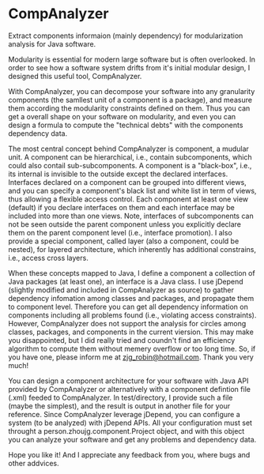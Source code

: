 # CompAnalyzer
Extract components informaion (mainly dependency) for modularization analysis for Java software.

Modularity is essential for modern large software but is often overlooked. In order to see how a software system drifts from it's 
initial modular design, I designed this useful tool, CompAnalyzer. 

With CompAnalyzer, you can decompose your software into any granularity components (the samllest unit of a component is a package), 
and measure them according the modularity constraints defined on them. Thus you can get a overall shape on your software on modularity,
 and even you can design a formula to compute the "technical debts" with the components dependency data.

The most central concept behind CompAnalyzer is component, a mudular unit. A component can be hierarchical, i.e., contain subcomponents,
which could also contail sub-subcomponents. A component is a "black-box", i.e., its internal is invisible to the outside except 
the declared interfaces. Interfaces declared on a component can be grouped into different views, and you can specify a component's 
black list and white list in term of views, thus allowing a flexible access control. Each component at least one view (default) if 
you declare interfaces on them and each interface may be included into more than one views. Note, interfaces of subcomponents can 
not be seen outside the parent component unless you explicitly declare them on the parent component level (i.e., interface promotion).
I also provide a special component, called layer (also a component, could be nested), for layered architecture, which inherently 
has additional constrains, i.e., access cross layers.

When these concepts mapped to Java, I define a component a collection of Java packages (at least one), an interface is a Java class.
I use jDepend (slightly modified and included in CompAnalyzer as source) to gather dependency infomation among classes and packages, 
and propagate them to component level. Therefore you can get all dependency information on components including all problems found 
(i.e., violating access constraints). However, CompAnalyzer does not support the analysis for circles among classes, packages, and 
components in the current viersion. This may make you disappointed, but I did really tried and coundn't find an efficiency algorithm 
to compute them without memery overflow or too long time. So, if you have one, please inform me at zjg_robin@hotmail.com. 
Thank you very much!

You can design a component architecture for your software with Java API provided by CompAnalyzer or alternatively with a component 
defintion file (.xml) feeded to CompAnalyzer. In test/directory, I provide such a file (maybe the simplest), and the result is
output in another file for your reference. Since CompAnalyzer leverage jDepend, you can configure a system (to be analyzed) with jDepend APIs. All your configuration must set throught a person.zhoujg.component.Project object, and with this object you can analyze your software and get any problems and dependency data.

Hope you like it! And I appreciate any feedback from you, where bugs and other addvices. 
